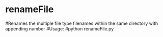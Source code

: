 # renameFile
#Renames the multiple file type filenames within the same directory with appending number
#Usage:
#python renameFile.py
